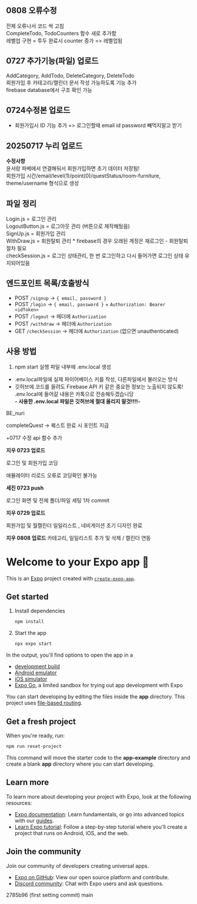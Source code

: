 ## 0808 오류수정<br />
전체 오류나서 코드 싹 고침 <br />
CompleteTodo, TodoCounters 함수 새로 추가함 <br />
레벨업 구현 = 투두 완료시 counter 증가 => 레벨업됨 <br />

## 0727 추가기능(파일) 업로드<br />
AddCategory, AddTodo, DeleteCategory, DeleteTodo <br />
회원가입 후 카테고리/캘린더 문서 작성 가능하도록 기능 추가 <br />
firebase database에서 구조 확인 가능<br />


## 0724수정본 업로드<br />
+ 회원가입시 ID 기능 추가 => 로그인할때 email id password 빼먹지말고 받기<br />

## 20250717 누리 업로드<br />
**수정사항**<br />
윤서랑 파베에서 연결해둬서 회원가입하면 초기 데이터 저장됨!<br />
회원가입 시간/email/level(1)/point(0)/questStatus/room-furniture, theme/username 형식으로 생성<br />


## 파일 정리<br />
Login.js = 로그인 관리<br />
LogoutButton.js = 로그아웃 관리 (버튼으로 제작해뒀음)<br />
SignUp.js = 회원가입 관리<br />
WithDraw.js = 회원탈퇴 관리 * firebase의 경우 오래된 계정은 재로그인 - 회원탈퇴 절차 필요<br />
checkSession.js = 로그인 상태관리, 한 번 로그인하고 다시 들어가면 로그인 상태 유지되어있음<br />


## 엔드포인트 목록/호출방식<br />
- POST `/signup` → `{ email, password }`<br />
- POST `/login` → `{ email, password }` + `Authorization: Bearer <idToken>`<br />
- POST `/logout` → 헤더에 `Authorization`<br />
- POST `/withdraw` → 헤더에 `Authorization`<br />
- GET  `/checkSession` → 헤더에 `Authorization` (없으면 unauthenticated)<br />


## 사용 방법
1) npm start 실행 파일 내부에 .env.local 생성<br />
- .env.local파일에 실제 파이어베이스 키를 작성, 다른파일에서 불러오는 방식<br />
- 깃허브에 코드를 올려도 Firebase API 키 같은 중요한 정보는 노출되지 않도록! .env.local에 들어갈 내용은 카톡으로 전송해두겠습니당<br />
**- 사용한 .env.local 파일은 깃허브에 절대 올리지 말것!!!!-**<br />

BE_nuri

completeQuest -> 퀘스트 완료 시 포인트 지급

+0717 수정 api 함수 추가

**지우 0723 업로드**

로그인 및 회원가입 코딩

애뮬레이터 리로드 오류로 코딩확인 불가능

**세진 0723 push**

로그인 화면 및 전체 폴더/파일 세팅 1차 commit

**지우 0729 업로드**

회원가입 및 월캘린더 일일리스트 , 네비게이션 초기 디자인 완료

**지우 0808 업로드**
카테고리, 일일리스트 추가 및 삭제 / 캘린더 연동

# Welcome to your Expo app 👋

This is an [Expo](https://expo.dev) project created with [`create-expo-app`](https://www.npmjs.com/package/create-expo-app).

## Get started

1. Install dependencies

   ```bash
   npm install
   ```

2. Start the app

   ```bash
   npx expo start
   ```

In the output, you'll find options to open the app in a

- [development build](https://docs.expo.dev/develop/development-builds/introduction/)
- [Android emulator](https://docs.expo.dev/workflow/android-studio-emulator/)
- [iOS simulator](https://docs.expo.dev/workflow/ios-simulator/)
- [Expo Go](https://expo.dev/go), a limited sandbox for trying out app development with Expo

You can start developing by editing the files inside the **app** directory. This project uses [file-based routing](https://docs.expo.dev/router/introduction).

## Get a fresh project

When you're ready, run:

```bash
npm run reset-project
```

This command will move the starter code to the **app-example** directory and create a blank **app** directory where you can start developing.

## Learn more

To learn more about developing your project with Expo, look at the following resources:

- [Expo documentation](https://docs.expo.dev/): Learn fundamentals, or go into advanced topics with our [guides](https://docs.expo.dev/guides).
- [Learn Expo tutorial](https://docs.expo.dev/tutorial/introduction/): Follow a step-by-step tutorial where you'll create a project that runs on Android, iOS, and the web.

## Join the community

Join our community of developers creating universal apps.

- [Expo on GitHub](https://github.com/expo/expo): View our open source platform and contribute.
- [Discord community](https://chat.expo.dev): Chat with Expo users and ask questions.

2785b96 (first setting commit)
main
